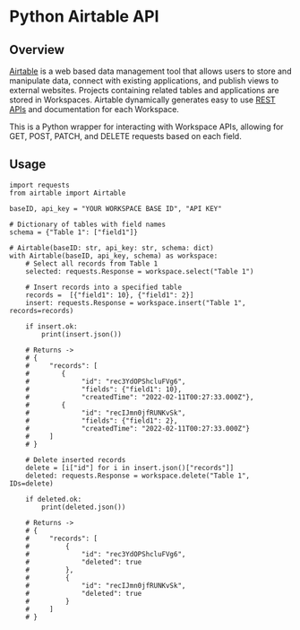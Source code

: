 # Python Airtable API

## Overview
[Airtable](https://airtable.com) is a web based data management tool that allows users to store and
manipulate data, connect with existing applications, and publish views to external websites.
Projects containing related tables and applications are stored in Workspaces. Airtable dynamically
generates easy to use [REST APIs](https://airtable.com/api) and documentation for each Workspace.

This is a Python wrapper for interacting with Workspace APIs, allowing for GET, POST, PATCH, and
DELETE requests based on each field.

## Usage
```python3
import requests
from airtable import Airtable

baseID, api_key = "YOUR WORKSPACE BASE ID", "API KEY"

# Dictionary of tables with field names
schema = {"Table 1": ["field1"]}

# Airtable(baseID: str, api_key: str, schema: dict)
with Airtable(baseID, api_key, schema) as workspace:
    # Select all records from Table 1
    selected: requests.Response = workspace.select("Table 1")

    # Insert records into a specified table
    records =  [{"field1": 10}, {"field1": 2}]
    insert: requests.Response = workspace.insert("Table 1", records=records)

    if insert.ok:
        print(insert.json())

    # Returns ->
    # {
    #     "records": [
    #        {
    #             "id": "rec3YdOPShcluFVg6",
    #             "fields": {"field1": 10},
    #             "createdTime": "2022-02-11T00:27:33.000Z"},
    #        {
    #             "id": "recIJmn0jfRUNKvSk",
    #             "fields": {"field1": 2},
    #             "createdTime": "2022-02-11T00:27:33.000Z"}
    #     ]
    # }

    # Delete inserted records
    delete = [i["id"] for i in insert.json()["records"]]
    deleted: requests.Response = workspace.delete("Table 1", IDs=delete)

    if deleted.ok:
        print(deleted.json())

    # Returns ->
    # {
    #     "records": [
    #         {
    #             "id": "rec3YdOPShcluFVg6",
    #             "deleted": true
    #         },
    #         {
    #             "id": "recIJmn0jfRUNKvSk",
    #             "deleted": true
    #         }
    #     ]
    # }

```
